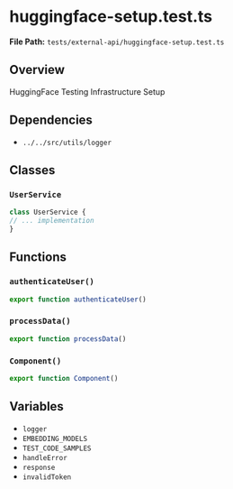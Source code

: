 # huggingface-setup.test.ts

**File Path:** `tests/external-api/huggingface-setup.test.ts`

## Overview

HuggingFace Testing Infrastructure Setup

## Dependencies

- `../../src/utils/logger`

## Classes

### `UserService`

```typescript
class UserService {
// ... implementation
}
```

## Functions

### `authenticateUser()`

```typescript
export function authenticateUser()
```

### `processData()`

```typescript
export function processData()
```

### `Component()`

```typescript
export function Component()
```

## Variables

- `logger`
- `EMBEDDING_MODELS`
- `TEST_CODE_SAMPLES`
- `handleError`
- `response`
- `invalidToken`

